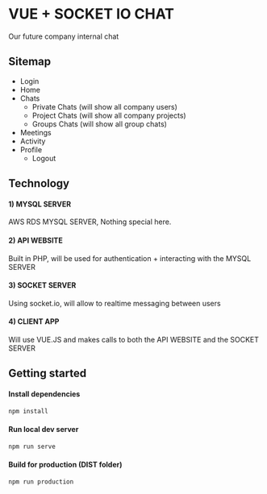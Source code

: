 # VUE + SOCKET IO CHAT
Our future company internal chat

## Sitemap
- Login
- Home
- Chats
  - Private Chats (will show all company users)
  - Project Chats (will show all company projects)
  - Groups Chats (will show all group chats)
- Meetings
- Activity
- Profile
  - Logout
    
## Technology

#### 1) MYSQL SERVER
AWS RDS MYSQL SERVER, Nothing special here.
#### 2) API WEBSITE
Built in PHP, will be used for authentication + interacting with the MYSQL SERVER
#### 3) SOCKET SERVER
Using socket.io, will allow to realtime messaging between users
#### 4) CLIENT APP
Will use VUE.JS and makes calls to both the API WEBSITE and the SOCKET SERVER

## Getting started

#### Install dependencies
```bash
npm install
```

#### Run local dev server
```bash
npm run serve
```

#### Build for production (DIST folder)
```bash
npm run production
```
